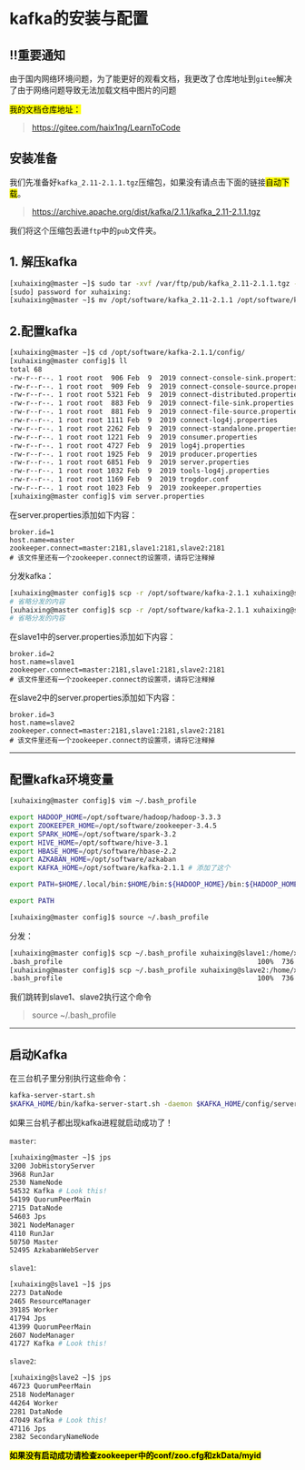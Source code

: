# kafka的安装与配置

## ‼️重要通知

​	由于国内网络环境问题，为了能更好的观看文档，我更改了仓库地址到`gitee`解决了由于网络问题导致无法加载文档中图片的问题

<mark>我的文档仓库地址：</mark>

> https://gitee.com/haix1ng/LearnToCode

## 安装准备

我们先准备好`kafka_2.11-2.1.1.tgz`压缩包，如果没有请点击下面的链接<mark>自动下载</mark>。

> https://archive.apache.org/dist/kafka/2.1.1/kafka_2.11-2.1.1.tgz

我们将这个压缩包丢进`ftp`中的`pub`文件夹。

## 1. 解压kafka

```bash
[xuhaixing@master ~]$ sudo tar -xvf /var/ftp/pub/kafka_2.11-2.1.1.tgz -C /opt/software/
[sudo] password for xuhaixing:
[xuhaixing@master ~]$ mv /opt/software/kafka_2.11-2.1.1 /opt/software/kafka-2.1.1
```

## 2.配置kafka

```bash
[xuhaixing@master ~]$ cd /opt/software/kafka-2.1.1/config/
[xuhaixing@master config]$ ll
total 68
-rw-r--r--. 1 root root  906 Feb  9  2019 connect-console-sink.properties
-rw-r--r--. 1 root root  909 Feb  9  2019 connect-console-source.properties
-rw-r--r--. 1 root root 5321 Feb  9  2019 connect-distributed.properties
-rw-r--r--. 1 root root  883 Feb  9  2019 connect-file-sink.properties
-rw-r--r--. 1 root root  881 Feb  9  2019 connect-file-source.properties
-rw-r--r--. 1 root root 1111 Feb  9  2019 connect-log4j.properties
-rw-r--r--. 1 root root 2262 Feb  9  2019 connect-standalone.properties
-rw-r--r--. 1 root root 1221 Feb  9  2019 consumer.properties
-rw-r--r--. 1 root root 4727 Feb  9  2019 log4j.properties
-rw-r--r--. 1 root root 1925 Feb  9  2019 producer.properties
-rw-r--r--. 1 root root 6851 Feb  9  2019 server.properties
-rw-r--r--. 1 root root 1032 Feb  9  2019 tools-log4j.properties
-rw-r--r--. 1 root root 1169 Feb  9  2019 trogdor.conf
-rw-r--r--. 1 root root 1023 Feb  9  2019 zookeeper.properties
[xuhaixing@master config]$ vim server.properties
```

在server.properties添加如下内容：

```properties
broker.id=1
host.name=master
zookeeper.connect=master:2181,slave1:2181,slave2:2181
# 该文件里还有一个zookeeper.connect的设置项，请将它注释掉
```

分发kafka：

```bash
[xuhaixing@master config]$ scp -r /opt/software/kafka-2.1.1 xuhaixing@slave1:/opt/software/
# 省略分发的内容
[xuhaixing@master config]$ scp -r /opt/software/kafka-2.1.1 xuhaixing@slave2:/opt/software/
# 省略分发的内容
```

在slave1中的server.properties添加如下内容：

```properties
broker.id=2
host.name=slave1
zookeeper.connect=master:2181,slave1:2181,slave2:2181
# 该文件里还有一个zookeeper.connect的设置项，请将它注释掉
```

在slave2中的server.properties添加如下内容：

```properties
broker.id=3
host.name=slave2
zookeeper.connect=master:2181,slave1:2181,slave2:2181
# 该文件里还有一个zookeeper.connect的设置项，请将它注释掉
```

<hr />

## 配置kafka环境变量

```bash
[xuhaixing@master config]$ vim ~/.bash_profile
```

```bash
export HADOOP_HOME=/opt/software/hadoop/hadoop-3.3.3
export ZOOKEEPER_HOME=/opt/software/zookeeper-3.4.5
export SPARK_HOME=/opt/software/spark-3.2
export HIVE_HOME=/opt/software/hive-3.1
export HBASE_HOME=/opt/software/hbase-2.2
export AZKABAN_HOME=/opt/software/azkaban
export KAFKA_HOME=/opt/software/kafka-2.1.1 # 添加了这个

export PATH=$HOME/.local/bin:$HOME/bin:${HADOOP_HOME}/bin:${HADOOP_HOME}/sbin:${ZOOKEEPER_HOME}/bin:${SPARK_HOME}/bin:${SPARK_HOME}/sbin:${HIVE_HOME}/bin:${HBASE_HOME}/bin:${AZKABAN_HOME}/azkaban-executor/bin:${AZKABAN_HOME}/azkaban-web/bin:${KAFKA_HOME}/bin:$PATH # 这个

export PATH
```

```bash
[xuhaixing@master config]$ source ~/.bash_profile
```

分发：

```bash
[xuhaixing@master config]$ scp ~/.bash_profile xuhaixing@slave1:/home/xuhaixing/
.bash_profile                                                100%  736     1.2MB/s   00:00
[xuhaixing@master config]$ scp ~/.bash_profile xuhaixing@slave2:/home/xuhaixing/
.bash_profile                                                100%  736     1.1MB/s   00:00
```

我们跳转到slave1、slave2执行这个命令

> source ~/.bash_profile

<hr />

## 启动Kafka

在三台机子里分别执行这些命令：

```bash
kafka-server-start.sh
$KAFKA_HOME/bin/kafka-server-start.sh -daemon $KAFKA_HOME/config/server.properties
```

如果三台机子都出现kafka进程就启动成功了！

`master`:

```bash
[xuhaixing@master ~]$ jps
3200 JobHistoryServer
3968 RunJar
2530 NameNode
54532 Kafka # Look this!
54199 QuorumPeerMain
2715 DataNode
54603 Jps
3021 NodeManager
4110 RunJar
50750 Master
52495 AzkabanWebServer
```

`slave1`:

```bash
[xuhaixing@slave1 ~]$ jps
2273 DataNode
2465 ResourceManager
39185 Worker
41794 Jps
41399 QuorumPeerMain
2607 NodeManager
41727 Kafka # Look this!
```

`slave2`:

```bash
[xuhaixing@slave2 ~]$ jps
46723 QuorumPeerMain
2518 NodeManager
44264 Worker
2281 DataNode
47049 Kafka # Look this!
47116 Jps
2382 SecondaryNameNode
```

<mark>**如果没有启动成功请检查zookeeper中的conf/zoo.cfg和zkData/myid**</mark>

